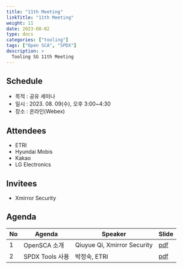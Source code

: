 ```yaml
---
title: "11th Meeting"
linkTitle: "11th Meeting"
weight: 11
date: 2023-08-02
type: docs
categories: ["tooling"]
tags: ["Open SCA", "SPDX"]
description: >
  Tooling SG 11th Meeting
---
```


## Schedule

* 목적 : 공유 세미나
* 일시 : 2023. 08. 09(수), 오후 3:00~4:30
* 장소 : 온라인(Webex)

## Attendees
* ETRI
* Hyundai Mobis
* Kakao
* LG Electronics

## Invitees
* Xmirror Security

## Agenda
| No | Agenda           | Speaker | Slide |
|----|-----------------|------|------|
| 1  | OpenSCA 소개 | Qiuyue Qi, Xmirror Security | [pdf](session1_xmirror.pdf) |
| 2  | SPDX Tools 사용 | 박정숙, ETRI | [pdf](session2_etri.pdf) |